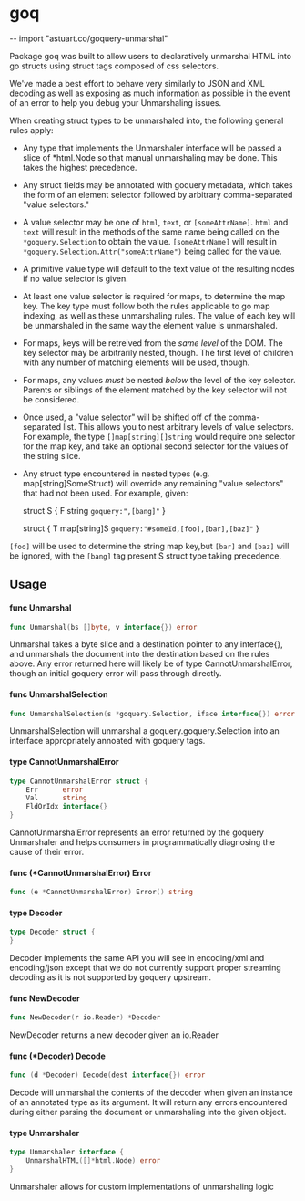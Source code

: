 # goq
--
    import "astuart.co/goquery-unmarshal"

Package goq was built to allow users to declaratively unmarshal HTML into go
structs using struct tags composed of css selectors.

We've made a best effort to behave very similarly to JSON and XML decoding as
well as exposing as much information as possible in the event of an error to
help you debug your Unmarshaling issues.

When creating struct types to be unmarshaled into, the following general rules
apply:

- Any type that implements the Unmarshaler interface will be passed a slice of
*html.Node so that manual unmarshaling may be done. This takes the highest
precedence.

- Any struct fields may be annotated with goquery metadata, which takes the form
of an element selector followed by arbitrary comma-separated "value selectors."

- A value selector may be one of `html`, `text`, or `[someAttrName]`. `html` and
`text` will result in the methods of the same name being called on the
`*goquery.Selection` to obtain the value. `[someAttrName]` will result in
`*goquery.Selection.Attr("someAttrName")` being called for the value.

- A primitive value type will default to the text value of the resulting nodes
if no value selector is given.

- At least one value selector is required for maps, to determine the map key.
The key type must follow both the rules applicable to go map indexing, as well
as these unmarshaling rules. The value of each key will be unmarshaled in the
same way the element value is unmarshaled.

- For maps, keys will be retreived from the *same level* of the DOM. The key
selector may be arbitrarily nested, though. The first level of children with any
number of matching elements will be used, though.

- For maps, any values *must* be nested *below* the level of the key selector.
Parents or siblings of the element matched by the key selector will not be
considered.

- Once used, a "value selector" will be shifted off of the comma-separated list.
This allows you to nest arbitrary levels of value selectors. For example, the
type `[]map[string][]string` would require one selector for the map key, and
take an optional second selector for the values of the string slice.

- Any struct type encountered in nested types (e.g. map[string]SomeStruct) will
override any remaining "value selectors" that had not been used. For example,
given:

    struct S {
      F string `goquery:",[bang]"`
    }

    struct {
      T map[string]S `goquery:"#someId,[foo],[bar],[baz]"`
    }

`[foo]` will be used to determine the string map key,but `[bar]` and `[baz]`
will be ignored, with the `[bang]` tag present S struct type taking precedence.

## Usage

#### func  Unmarshal

```go
func Unmarshal(bs []byte, v interface{}) error
```
Unmarshal takes a byte slice and a destination pointer to any interface{}, and
unmarshals the document into the destination based on the rules above. Any error
returned here will likely be of type CannotUnmarshalError, though an initial
goquery error will pass through directly.

#### func  UnmarshalSelection

```go
func UnmarshalSelection(s *goquery.Selection, iface interface{}) error
```
UnmarshalSelection will unmarshal a goquery.goquery.Selection into an interface
appropriately annoated with goquery tags.

#### type CannotUnmarshalError

```go
type CannotUnmarshalError struct {
	Err      error
	Val      string
	FldOrIdx interface{}
}
```

CannotUnmarshalError represents an error returned by the goquery Unmarshaler and
helps consumers in programmatically diagnosing the cause of their error.

#### func (*CannotUnmarshalError) Error

```go
func (e *CannotUnmarshalError) Error() string
```

#### type Decoder

```go
type Decoder struct {
}
```

Decoder implements the same API you will see in encoding/xml and encoding/json
except that we do not currently support proper streaming decoding as it is not
supported by goquery upstream.

#### func  NewDecoder

```go
func NewDecoder(r io.Reader) *Decoder
```
NewDecoder returns a new decoder given an io.Reader

#### func (*Decoder) Decode

```go
func (d *Decoder) Decode(dest interface{}) error
```
Decode will unmarshal the contents of the decoder when given an instance of an
annotated type as its argument. It will return any errors encountered during
either parsing the document or unmarshaling into the given object.

#### type Unmarshaler

```go
type Unmarshaler interface {
	UnmarshalHTML([]*html.Node) error
}
```

Unmarshaler allows for custom implementations of unmarshaling logic
